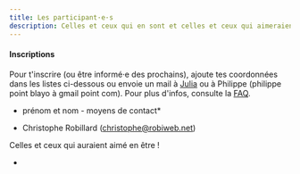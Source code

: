 ```yaml
---
title: Les participant·e·s
description: Celles et ceux qui en sont et celles et ceux qui aimeraient en être !
---
```


#### Inscriptions

Pour t'inscrire (ou être informé·e des prochains), ajoute tes coordonnées dans les listes ci-dessous ou envoie un mail à [Julia](julia.barbelane@gmail.com) ou à Philippe (philippe point blayo à gmail point com). Pour plus d'infos, consulte la [FAQ](http://walkingdev.fr/#walkingdev/cnv/blob/master/v-34/faq.md).

* prénom et nom - moyens de contact*

- Christophe Robillard (christophe@robiweb.net)

Celles et ceux qui auraient aimé en être !

- 
